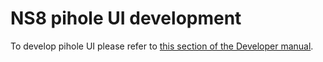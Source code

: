 # NS8 pihole UI development

To develop pihole UI please refer to [this section of the Developer manual](https://nethserver.github.io/ns8-core/ui/modules/#module-ui-development).
